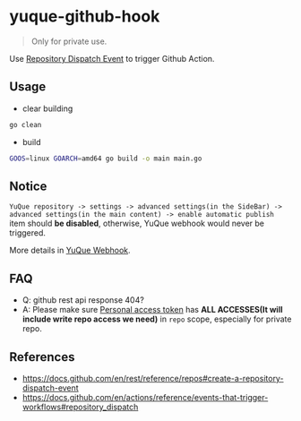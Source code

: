 # yuque-github-hook

> Only for private use.

Use [Repository Dispatch Event](https://docs.github.com/en/rest/reference/repos#create-a-repository-dispatch-event) to trigger Github Action.

## Usage

- clear building

```bash
go clean
```

- build

```bash
GOOS=linux GOARCH=amd64 go build -o main main.go
```

## Notice

`YuQue repository -> settings -> advanced settings(in the SideBar) -> advanced settings(in the main content) -> enable automatic publish` item should **be disabled**, otherwise, YuQue webhook would never be triggered.

More details in [YuQue Webhook](https://www.yuque.com/yuque/developer/doc-webhook).

## FAQ

- Q: github rest api response 404?
- A: Please make sure [Personal access token](https://docs.github.com/en/github/authenticating-to-github/creating-a-personal-access-token) has **ALL ACCESSES(It will include write repo access we need)** in `repo` scope, especially for private repo.

## References

- https://docs.github.com/en/rest/reference/repos#create-a-repository-dispatch-event
- https://docs.github.com/en/actions/reference/events-that-trigger-workflows#repository_dispatch
